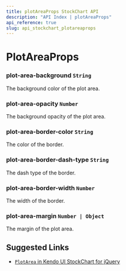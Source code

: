 ```yaml
---
title: plotAreaProps StockChart API
description: "API Index | plotAreaProps"
api_reference: true
slug: api_stockchart_plotareaprops
---
```


# PlotAreaProps

### plot-area-background `String`

The background color of the plot area.

### plot-area-opacity `Number`

The background opacity of the plot area.

### plot-area-border-color `String`

The color of the border.

### plot-area-border-dash-type `String`

The dash type of the border.

### plot-area-border-width `Number`

The width of the border.

### plot-area-margin `Number | Object`

The margin of the plot area.

## Suggested Links

* [`PlotArea` in Kendo UI StockChart for jQuery](https://docs.telerik.com/kendo-ui/api/javascript/dataviz/ui/stock-chart/configuration/plotarea)

